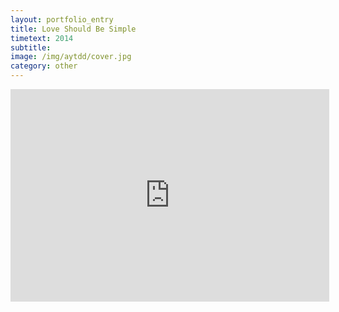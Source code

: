 ```yaml
---
layout: portfolio_entry
title: Love Should Be Simple
timetext: 2014
subtitle: 
image: /img/aytdd/cover.jpg
category: other
---
```


<iframe width="510" height="340" src="http://www.youtube.com/embed/wDjREmg2IU0" frameborder="0" allowfullscreen></iframe>